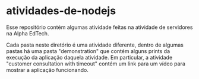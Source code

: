 # atividades-de-nodejs

Esse repositório contém algumas atividade feitas na atividade de servidores na Alpha EdTech.

Cada pasta neste diretório é uma atividade diferente, dentro de algumas pastas há uma pasta "demonstration" que contém alguns prints da execução da aplicação daquela atividade.
Em particular, a atividade "customer consultation with timeout" contém um link para um vídeo para mostrar a aplicação funcionando.
